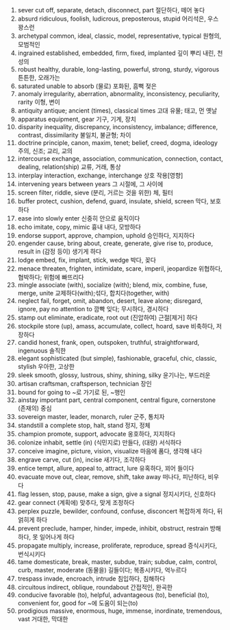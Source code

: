 1. sever cut off, separate, detach, disconnect, part 절단하다, 떼어 놓다
2. absurd ridiculous, foolish, ludicrous, preposterous, stupid 어리석은, 우스꽝스런
3. archetypal common, ideal, classic, model, representative, typical 원형의, 모범적인
4. ingrained established, embedded, firm, fixed, implanted 깊이 뿌리 내린, 천성의
5. robust healthy, durable, long-lasting, powerful, strong, sturdy, vigorous 튼튼한, 오래가는
6. saturated unable to absorb (물로) 포화된, 흠뻑 젖은
7. anomaly irregularity, aberration, abnormality, inconsistency, peculiarity, rarity 이형, 변이
8. antiquity antique; ancient (times), classical times 고대 유물; 태고, 먼 옛날
9. apparatus equipment, gear 기구, 기계, 장치
10. disparity inequality, discrepancy, inconsistency, imbalance; difference, contrast, dissimilarity 불일치, 불균형; 차이
11. doctrine principle, canon, maxim, tenet; belief, creed, dogma, ideology 주의, 신조; 교리, 교의
12. intercourse exchange, association, communication, connection, contact, dealing, relation(ship) 교류, 거래, 통상
13. interplay interaction, exchange, interchange 상호 작용[영향]
14. intervening years between years 그 시절에, 그 사이에
15. screen filter, riddle, sieve (분리, 거르는 것을 위한) 체, 필터
16. buffer protect, cushion, defend, guard, insulate, shield, screen 막다, 보호하다
17. ease into slowly enter 신중히 안으로 움직이다
18. echo imitate, copy, mimic 흉내 내다, 모방하다
19. endorse support, approve, champion, uphold 승인하다, 지지하다
20. engender cause, bring about, create, generate, give rise to, produce, result in (감정 등이) 생기게 하다
21. lodge embed, fix, implant, stick, wedge 박다, 꽂다
22. menace threaten, frighten, intimidate, scare, imperil, jeopardize 위협하다, 협박하다; 위험에 빠뜨리다
23. mingle associate (with), socialize (with); blend, mix, combine, fuse, merge, unite 교제하다(with);섞다, 합치다(together, with)
24. neglect fail, forget, omit, abandon, desert, leave alone; disregard, ignore, pay no attention to 깜빡 잊다; 무시하다, 경시하다
25. stamp out eliminate, eradicate, root out (진압하여) 근절[제거] 하다
26. stockpile store (up), amass, accumulate, collect, hoard, save 비축하다, 저장하다
27. candid honest, frank, open, outspoken, truthful, straightforward, ingenuous 솔직한
28. elegant sophisticated (but simple), fashionable, graceful, chic, classic, stylish 우아한, 고상한
29. sleek smooth, glossy, lustrous, shiny, shining, silky 윤기나는, 부드러운
30. artisan craftsman, craftsperson, technician 장인
31. bound for going to ~로 가기로 된, ~행인
32. ainstay important part, central component, central figure, cornerstone (존재의) 중심
33. sovereign master, leader, monarch, ruler 군주, 통치자
34. standstill a complete stop, halt, stand 정지, 정체
35. champion promote, support, advocate 옹호하다, 지지하다
36. colonize inhabit, settle (in) (식민지로) 만들다, (대량) 서식하다
37. conceive imagine, picture, vision, visualize 마음에 품다, 생각해 내다
38. engrave carve, cut (in), incise 새기다, 조각하다
39. entice tempt, allure, appeal to, attract, lure 유혹하다, 꾀어 들이다
40. evacuate move out, clear, remove, shift, take away 떠나다, 피난하다, 비우다
41. flag lessen, stop, pause, make a sign, give a signal 정지시키다, 신호하다
42. gear connect (계획에) 맞추다, 맞게 조정하다
43. perplex puzzle, bewilder, confound, confuse, disconcert 복잡하게 하다, 뒤얽히게 하다
44. prevent preclude, hamper, hinder, impede, inhibit, obstruct, restrain 방해하다, 못 일어나게 하다
45. propagate multiply, increase, proliferate, reproduce, spread 증식시키다, 번식시키다
46. tame domesticate, break, master, subdue, train; subdue, calm, control, curb, master, moderate (동물을) 길들이다; 복종시키다, 억누르다
47. trespass invade, encroach, intrude 침입하다, 침해하다
48. circuitous indirect, oblique, roundabout 간접적인, 완곡한
49. conducive favorable (to), helpful, advantageous (to), beneficial (to), convenient for, good for ~에 도움이 되는(to)
50. prodigious massive, enormous, huge, immense, inordinate, tremendous, vast 거대한, 막대한
